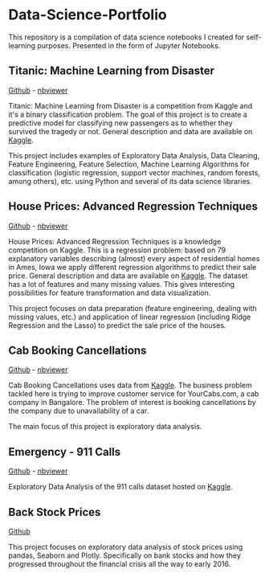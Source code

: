 # Data-Science-Portfolio
This repository is a compilation of data science notebooks I created for self-learning purposes. Presented in the form of Jupyter Notebooks.

## Titanic: Machine Learning from Disaster

[Github](https://github.com/JuanFargier/Data-Science-Portfolio/blob/master/Titanic.ipynb) - [nbviewer](http://nbviewer.jupyter.org/github/JuanFargier/Data-Science-Portfolio/blob/master/Titanic.ipynb)

Titanic: Machine Learning from Disaster is a competition from Kaggle and it's a binary classification problem. The goal of this project is to create a predictive model for classifying new passengers as to whether they survived the tragedy or not. General description and data are available on [Kaggle](https://www.kaggle.com/c/titanic).

This project includes examples of Exploratory Data Analysis, Data Cleaning, Feature Engineering, Feature Selection, Machine Learning Algorithms for classification (logistic regression, support vector machines, random forests, among others), etc. using Python and several of its data science libraries.


## House Prices: Advanced Regression Techniques

[Github](https://github.com/JuanFargier/Data-Science-Portfolio/blob/master/House_Prices.ipynb) - [nbviewer](http://nbviewer.jupyter.org/github/JuanFargier/Data-Science-Portfolio/blob/master/House_Prices.ipynb)

House Prices: Advanced Regression Techniques is a knowledge competition on Kaggle. This is a regression problem: based on 79 explanatory variables describing (almost) every aspect of residential homes in Ames, Iowa we apply different regression algorithms to predict their sale price. General description and data are available on [Kaggle](https://www.kaggle.com/c/house-prices-advanced-regression-techniques). The dataset has a lot of features and many missing values. This gives interesting possibilities for feature transformation and data visualization.

This project focuses on data preparation (feature engineering, dealing with missing values, etc.) and application of linear regression (including Ridge Regression and the Lasso) to predict the sale price of the houses.


## Cab Booking Cancellations

[Github](https://github.com/JuanFargier/Data-Science-Portfolio/blob/master/Cab_Booking_Cancellations.ipynb) - [nbviewer](http://nbviewer.jupyter.org/github/JuanFargier/Data-Science-Portfolio/blob/master/Cab_Booking_Cancellations.ipynb)

Cab Booking Cancellations uses data from [Kaggle](https://www.kaggle.com/c/predicting-cab-booking-cancellations). The business problem tackled here is trying to improve customer service for YourCabs.com, a cab company in Bangalore. The problem of interest is booking cancellations by the company due to unavailability of a car. 

The main focus of this project is exploratory data analysis.

## Emergency - 911 Calls

[Github](https://github.com/JuanFargier/Data-Science-Portfolio/blob/master/911_calls.ipynb) - [nbviewer](http://nbviewer.jupyter.org/github/JuanFargier/Data-Science-Portfolio/blob/master/911_calls.ipynb)

Exploratory Data Analysis of the 911 calls dataset hosted on [Kaggle](https://www.kaggle.com/mchirico/montcoalert/data).

## Back Stock Prices

[Github](https://github.com/JuanFargier/Data-Science-Portfolio/blob/master/Bank_Stocks.ipynb)

This project focuses on exploratory data analysis of stock prices using pandas, Seaborn and Plotly. Specifically on bank stocks and how they progressed throughout the financial crisis all the way to early 2016.
